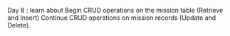 Day 8 : learn about Begin CRUD operations on the mission table (Retrieve and Insert) Continue CRUD operations on mission records (Update and Delete).
